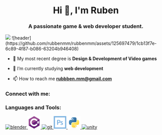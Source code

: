 <h1 align="center">Hi 👋, I'm Ruben</h1>
<h3 align="center">A passionate game & web developer student.</h3>

<p aling"center>
  <img src="https://github.com/rubbenmm/rubbenmm/assets/125697479/1cb13f7e-6c89-4f87-b086-63204b946408">
![header](https://github.com/rubbenmm/rubbenmm/assets/125697479/1cb13f7e-6c89-4f87-b086-63204b946408)
</p>

- 🌱 My most recent degree is **Design & Development of Video games**

- 🌱 I’m currently studying **web development**

- 📫 How to reach me **rubbben.mm@gmail.com**

<h3 align="left">Connect with me:</h3>
<p align="left">
</p>

<h3 align="left">Languages and Tools:</h3>
<p align="left"> <a href="https://www.blender.org/" target="_blank" rel="noreferrer"> <img src="https://download.blender.org/branding/community/blender_community_badge_white.svg" alt="blender" width="40" height="40"/> </a> <a href="https://www.w3schools.com/cs/" target="_blank" rel="noreferrer"> <img src="https://raw.githubusercontent.com/devicons/devicon/master/icons/csharp/csharp-original.svg" alt="csharp" width="40" height="40"/> </a> <a href="https://git-scm.com/" target="_blank" rel="noreferrer"> <img src="https://www.vectorlogo.zone/logos/git-scm/git-scm-icon.svg" alt="git" width="40" height="40"/> </a> <a href="https://www.photoshop.com/en" target="_blank" rel="noreferrer"> <img src="https://raw.githubusercontent.com/devicons/devicon/master/icons/photoshop/photoshop-line.svg" alt="photoshop" width="40" height="40"/> </a> <a href="https://www.python.org" target="_blank" rel="noreferrer"> <img src="https://raw.githubusercontent.com/devicons/devicon/master/icons/python/python-original.svg" alt="python" width="40" height="40"/> </a> <a href="https://unity.com/" target="_blank" rel="noreferrer"> <img src="https://www.vectorlogo.zone/logos/unity3d/unity3d-icon.svg" alt="unity" width="40" height="40"/> </a> </p>
